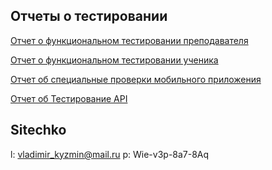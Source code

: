 ## Отчеты о тестировании

[Отчет о функциональном тестировании преподавателя](https://chlist.sitechco.ru/project/43892/checklist/result/256714/details)

[Отчет о функциональном тестировании ученика](https://chlist.sitechco.ru/project/43892/checklist/result/256716/details)

[Отчет об специальные проверки мобильного приложения](https://chlist.sitechco.ru/project/43892/checklist/result/256717/details)

[Отчет об Тестирование API](https://drive.google.com/file/d/1udcVOEbN2SXV5G_mF_Aqc13XF7fl3tmZ/view?usp=sharing)

## Sitechko
l: vladimir_kyzmin@mail.ru
p: Wie-v3p-8a7-8Aq

